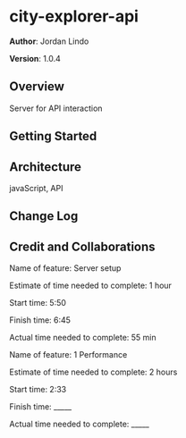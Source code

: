 # city-explorer-api

**Author**: Jordan Lindo

**Version**: 1.0.4

## Overview
Server for API interaction

## Getting Started

## Architecture
javaScript, API

## Change Log

## Credit and Collaborations



Name of feature: Server setup

Estimate of time needed to complete: 1 hour

Start time: 5:50

Finish time: 6:45

Actual time needed to complete: 55 min

Name of feature: 1 Performance

Estimate of time needed to complete: 2 hours

Start time: 2:33

Finish time: _____

Actual time needed to complete: _____